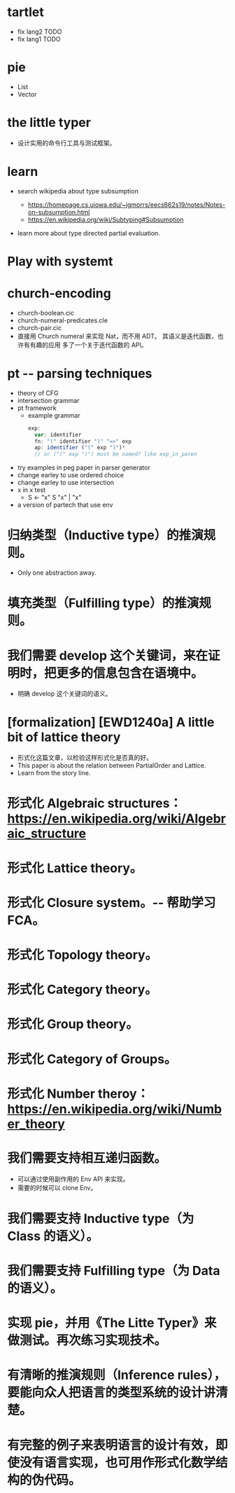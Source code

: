 # tartlet

- fix lang2 TODO
- fix lang1 TODO

# pie

- List
- Vector

# the little typer

- 设计实用的命令行工具与测试框架。

# learn

- search wikipedia about type subsumption
  - https://homepage.cs.uiowa.edu/~jgmorrs/eecs662s19/notes/Notes-on-subsumption.html
  - https://en.wikipedia.org/wiki/Subtyping#Subsumption

- learn more about type directed partial evaluation.

# Play with systemt

# church-encoding

- church-boolean.cic
- church-numeral-predicates.cle
- church-pair.cic
- 直接用 Church numeral 来实现 Nat，而不用 ADT。
  其语义是迭代函数，也许有有趣的应用
  多了一个关于迭代函数的 API。

# pt -- parsing techniques

- theory of CFG
- intersection grammar
- pt framework
  - example grammar
    ``` js
    exp:
      var: identifier
      fn: "(" identifier ")" "=>" exp
      ap: identifier ("(" exp ")")*
      // or ("(" exp ")") must be named? like exp_in_paren
    ```
- try examples in peg paper in parser generator
- change earley to use ordered choice
- change earley to use intersection
- x in x test
  - S <- "x" S "x" | "x"
- a version of partech that use env

# 归纳类型（Inductive type）的推演规则。

- Only one abstraction away.

# 填充类型（Fulfilling type）的推演规则。

# 我们需要 develop 这个关键词，来在证明时，把更多的信息包含在语境中。

- 明确 develop 这个关键词的语义。

# [formalization] [EWD1240a] A little bit of lattice theory

- 形式化这篇文章，以检验这样形式化是否真的好。
- This paper is about the relation between PartialOrder and Lattice.
- Learn from the story line.

# 形式化 Algebraic structures：https://en.wikipedia.org/wiki/Algebraic_structure

# 形式化 Lattice theory。

# 形式化 Closure system。-- 帮助学习 FCA。

# 形式化 Topology theory。

# 形式化 Category theory。

# 形式化 Group theory。

# 形式化 Category of Groups。

# 形式化 Number theroy：https://en.wikipedia.org/wiki/Number_theory

# 我们需要支持相互递归函数。

- 可以通过使用副作用的 Env API 来实现。
- 需要的时候可以 clone Env。

# 我们需要支持 Inductive type（为 Class 的语义）。

# 我们需要支持 Fulfilling type（为 Data 的语义）。

# 实现 pie，并用《The Litte Typer》来做测试。再次练习实现技术。

# 有清晰的推演规则（Inference rules），要能向众人把语言的类型系统的设计讲清楚。

# 有完整的例子来表明语言的设计有效，即使没有语言实现，也可用作形式化数学结构的伪代码。
